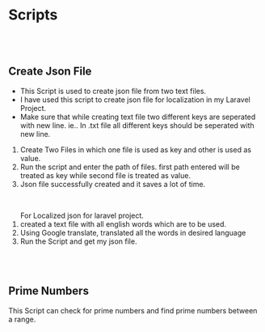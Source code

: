 # Scripts
<br><br>
<h2>Create Json File </h2>
<ul>
<li> This Script is used to create json file from two text files.</li>
<li> I have used this script to create json file for localization in my Laravel Project.
<li> Make sure that while creating text file two different keys are seperated with new line. ie.. In .txt file all different keys should be seperated with new line. 
</ul>
<ol>
<li> Create Two Files in which one file is used as key and other is used as value.
<li> Run the script and enter the path of files. first path entered will be treated as key while second file is treated as value.
<li> Json file successfully created and it saves a lot of time.
</ol>
<br>
<ol>
For Localized json for laravel project.
<li> created a text file with all english words which are to be used.
<li> Using Google translate, translated all the words in desired language
<li> Run the Script and get my json file.
</ol>
<br><br>
<h2>Prime Numbers</h2>
This Script can check for prime numbers and find prime numbers between a range.

